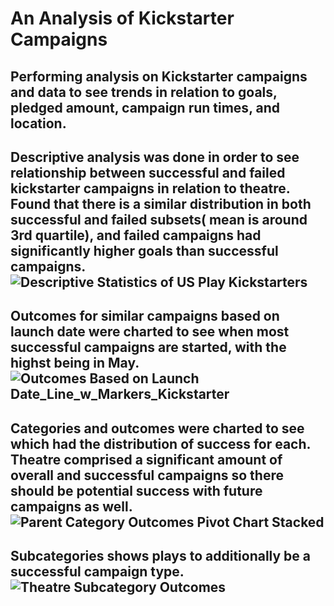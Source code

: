 # An Analysis of Kickstarter Campaigns
Performing analysis on Kickstarter campaigns and data to see trends in relation to goals, pledged amount, campaign run times, and location.
---
Descriptive analysis was done in order to see relationship between successful and failed kickstarter campaigns in relation to theatre. 
Found that there is a similar distribution in both successful and failed subsets( mean is around 3rd quartile), and failed campaigns had significantly higher goals than successful campaigns.
![Descriptive Statistics of US Play Kickstarters](https://user-images.githubusercontent.com/100040705/157582375-6e3fb346-b738-48de-9a18-36c7676fdf19.png)
---
Outcomes for similar campaigns based on launch date were charted to see when most successful campaigns are started, with the highst being in May.
![Outcomes Based on Launch Date_Line_w_Markers_Kickstarter](https://user-images.githubusercontent.com/100040705/157581637-25265a54-7018-4bf3-a43f-2103d7c4b032.png)
---
Categories and outcomes were charted to see which had the distribution of success for each. Theatre comprised a significant amount of overall and successful campaigns so there should be potential success with future campaigns as well. 
![Parent Category Outcomes Pivot Chart Stacked](https://user-images.githubusercontent.com/100040705/157581681-fe92b308-1ed1-41b9-8aa5-8ffd49a92c12.png)
---
Subcategories shows plays to additionally be a successful campaign type. 
![Theatre Subcategory Outcomes](https://user-images.githubusercontent.com/100040705/157582049-b61e8c19-1bb6-4ae5-a610-d3ed7736c6d9.png)
---

